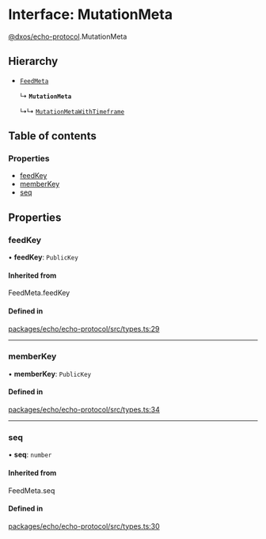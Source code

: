# Interface: MutationMeta

[@dxos/echo-protocol](../modules/dxos_echo_protocol.md).MutationMeta

## Hierarchy

- [`FeedMeta`](../modules/dxos_echo_protocol.md#feedmeta)

  ↳ **`MutationMeta`**

  ↳↳ [`MutationMetaWithTimeframe`](dxos_echo_protocol.MutationMetaWithTimeframe.md)

## Table of contents

### Properties

- [feedKey](dxos_echo_protocol.MutationMeta.md#feedkey)
- [memberKey](dxos_echo_protocol.MutationMeta.md#memberkey)
- [seq](dxos_echo_protocol.MutationMeta.md#seq)

## Properties

### feedKey

• **feedKey**: `PublicKey`

#### Inherited from

FeedMeta.feedKey

#### Defined in

[packages/echo/echo-protocol/src/types.ts:29](https://github.com/dxos/dxos/blob/32ae9b579/packages/echo/echo-protocol/src/types.ts#L29)

___

### memberKey

• **memberKey**: `PublicKey`

#### Defined in

[packages/echo/echo-protocol/src/types.ts:34](https://github.com/dxos/dxos/blob/32ae9b579/packages/echo/echo-protocol/src/types.ts#L34)

___

### seq

• **seq**: `number`

#### Inherited from

FeedMeta.seq

#### Defined in

[packages/echo/echo-protocol/src/types.ts:30](https://github.com/dxos/dxos/blob/32ae9b579/packages/echo/echo-protocol/src/types.ts#L30)
